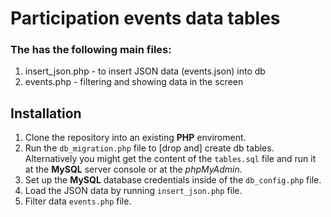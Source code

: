 # Participation events data tables  
 
### The  has the following main files:
1. insert_json.php - to insert JSON data (events.json) into db
2. events.php - filtering and showing data in the screen 

## Installation
1. Clone the repository into an existing **PHP** enviroment.
2. Run the ``db_migration.php`` file to [drop  and] create db tables.  Alternatively you might get the content of the ``tables.sql`` file and run it at the **MySQL** server console or at the *phpMyAdmin*. 
3. Set up the **MySQL** database credentials inside of the ``db_config.php`` file.
4. Load the JSON data by running ``insert_json.php`` file.
5. Filter data ``events.php`` file.
